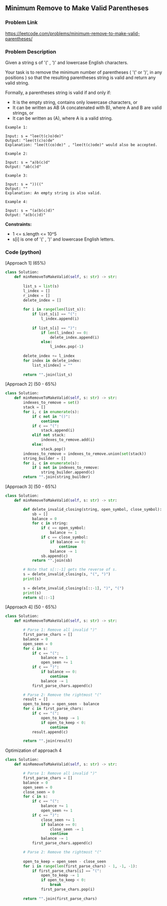 ## Minimum Remove to Make Valid Parentheses

### Problem Link

https://leetcode.com/problems/minimum-remove-to-make-valid-parentheses/

### Problem Description 

Given a string s of '(' , ')' and lowercase English characters. 

Your task is to remove the minimum number of parentheses ( '(' or ')', in any positions ) so that the resulting parentheses string is valid and return any valid string.

Formally, a parentheses string is valid if and only if:

* It is the empty string, contains only lowercase characters, or
* It can be written as AB (A concatenated with B), where A and B are valid strings, or
* It can be written as (A), where A is a valid string.

```
Example 1:

Input: s = "lee(t(c)o)de)"
Output: "lee(t(c)o)de"
Explanation: "lee(t(co)de)" , "lee(t(c)ode)" would also be accepted.

```

```
Example 2:

Input: s = "a)b(c)d"
Output: "ab(c)d"

```

```
Example 3:

Input: s = "))(("
Output: ""
Explanation: An empty string is also valid.

```

```
Example 4:

Input: s = "(a(b(c)d)"
Output: "a(b(c)d)"

```

**Constraints:**

* 1 <= s.length <= 10^5
* s[i] is one of  '(' , ')' and lowercase English letters.

### Code (python)

[Approach 1] (65%)

```python
class Solution:
    def minRemoveToMakeValid(self, s: str) -> str:
        
        list_s = list(s)
        l_index = []
        r_index = []
        delete_index = []
        
        for i in range(len(list_s)):
            if list_s[i] == "(":
                l_index.append(i)
                
            if list_s[i] == ")":
                if len(l_index) == 0:
                    delete_index.append(i)
                else:
                    l_index.pop(-1)
                    
        delete_index += l_index
        for index in delete_index:
            list_s[index] = ""
                
        return "".join(list_s)
```

[Approach 2] (50 - 65%)

```python
class Solution:
    def minRemoveToMakeValid(self, s: str) -> str:
        indexes_to_remove = set()
        stack = []
        for i, c in enumerate(s):
            if c not in "()":
                continue
            if c == "(":
                stack.append(i)
            elif not stack:
                indexes_to_remove.add(i)
            else:
                stack.pop()
        indexes_to_remove = indexes_to_remove.union(set(stack))
        string_builder = []
        for i, c in enumerate(s):
            if i not in indexes_to_remove:
                string_builder.append(c)
        return "".join(string_builder)

```

[Approach 3] (50 - 65%)

```python
class Solution:
    def minRemoveToMakeValid(self, s: str) -> str:

        def delete_invalid_closing(string, open_symbol, close_symbol):
            sb = []
            balance = 0
            for c in string:
                if c == open_symbol:
                    balance += 1
                if c == close_symbol:
                    if balance == 0:
                        continue
                    balance -= 1
                sb.append(c)
            return "".join(sb)

        # Note that s[::-1] gets the reverse of s.
        s = delete_invalid_closing(s, "(", ")")
        print(s)
        
        s = delete_invalid_closing(s[::-1], ")", "(")
        print(s)
        return s[::-1]
```

[Approach 4] (50 - 65%)

```python
class Solution:
    def minRemoveToMakeValid(self, s: str) -> str:

        # Parse 1: Remove all invalid ")"
        first_parse_chars = []
        balance = 0
        open_seen = 0
        for c in s:
            if c == "(":
                balance += 1
                open_seen += 1
            if c == ")":
                if balance == 0:
                    continue
                balance -= 1
            first_parse_chars.append(c)

        # Parse 2: Remove the rightmost "("
        result = []
        open_to_keep = open_seen - balance
        for c in first_parse_chars:
            if c == "(":
                open_to_keep -= 1
                if open_to_keep < 0:
                    continue
            result.append(c)

        return "".join(result)
```

Optimization of approach 4

```python
class Solution:
    def minRemoveToMakeValid(self, s: str) -> str:

        # Parse 1: Remove all invalid ")"
        first_parse_chars = []
        balance = 0
        open_seen = 0
        close_seen = 0
        for c in s:
            if c == "(":
                balance += 1
                open_seen += 1
            if c == ")":
                close_seen += 1
                if balance == 0:
                    close_seen -= 1
                    continue
                balance -= 1
            first_parse_chars.append(c)

        # Parse 2: Remove the rightmost "("
        
        open_to_keep = open_seen - close_seen
        for i in range(len(first_parse_chars) - 1, -1, -1):
            if first_parse_chars[i] == "(":
                open_to_keep -= 1
                if open_to_keep < 0:
                    break
                first_parse_chars.pop(i)
                    
        return "".join(first_parse_chars)
```


